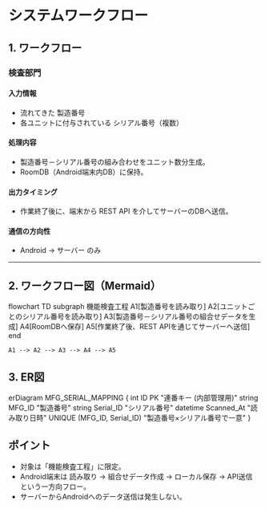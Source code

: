 # システムワークフロー

## 1. ワークフロー

### 検査部門

#### 入力情報

- 流れてきた 製造番号
- 各ユニットに付与されている シリアル番号（複数）

#### 処理内容

- 製造番号－シリアル番号の組み合わせをユニット数分生成。
- RoomDB（Android端末内DB）に保持。

#### 出力タイミング

- 作業終了後に、端末から REST API を介してサーバーのDBへ送信。

#### 通信の方向性

- Android → サーバー のみ

---

## 2. ワークフロー図（Mermaid）

flowchart TD
    subgraph 機能検査工程
        A1[製造番号を読み取り]
        A2[ユニットごとのシリアル番号を読み取り]
        A3[製造番号－シリアル番号の組合せデータを生成]
        A4[RoomDBへ保存]
        A5[作業終了後、REST APIを通じてサーバーへ送信]
    end

    A1 --> A2 --> A3 --> A4 --> A5

## 3. ER図

erDiagram
    MFG_SERIAL_MAPPING {
        int    ID PK "連番キー (内部管理用)"
        string MFG_ID "製造番号"
        string Serial_ID "シリアル番号"
        datetime Scanned_At "読み取り日時"
        UNIQUE (MFG_ID, Serial_ID) "製造番号×シリアル番号で一意"
    }

## ポイント
- 対象は「機能検査工程」に限定。
- Android端末は 読み取り → 組合せデータ作成 → ローカル保存 → API送信 という一方向フロー。
- サーバーからAndroidへのデータ送信は発生しない。

